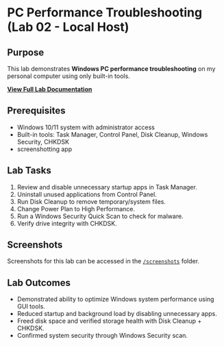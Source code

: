 # PC Performance Troubleshooting (Lab 02 - Local Host)

## Purpose

This lab demonstrates **Windows PC performance troubleshooting** on my personal computer using only built-in tools.

**[View Full Lab Documentation](lab02_PC_Performance_Troubleshooting.md)**

## Prerequisites
- Windows 10/11 system with administrator access 
- Built-in tools: Task Manager, Control Panel, Disk Cleanup, Windows Security, CHKDSK
- screenshotting app

## Lab Tasks
1. Review and disable unnecessary startup apps in Task Manager. 
2. Uninstall unused applications from Control Panel.
3. Run Disk Cleanup to remove temporary/system files.
4. Change Power Plan to High Performance.
5. Run a Windows Security Quick Scan to check for malware.
6. Verify drive integrity with CHKDSK.

## Screenshots
Screenshots for this lab can be accessed in the [`/screenshots`](./screenshots) folder.

## Lab Outcomes
- Demonstrated ability to optimize Windows system performance using GUI tools.
- Reduced startup and background load by disabling unnecessary apps.
- Freed disk space and verified storage health with Disk Cleanup + CHKDSK.
- Confirmed system security through Windows Security scan.
